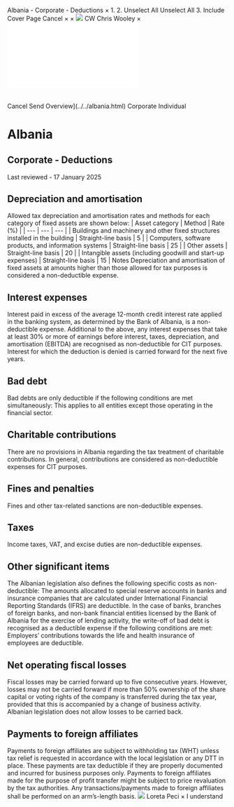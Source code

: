 Albania - Corporate - Deductions
×
1.
2.
Unselect All
Unselect All
3.
Include Cover Page
Cancel
×
×
![](../../-/media/world-wide-tax-summaries/attachments/global---chris-wooley.ashx%3Frev=ac5e5f3223b34096b1afc2a6009c7320&revision=ac5e5f32-23b3-4096-b1af-c2a6009c7320&hash=859B7ADC84DC2CBEC9760E9E6EE7DE6D0A8BFCDF)
CW
Chris Wooley
×
![](deductions.html)
######
Cancel
Send
Overview](../../albania.html)
Corporate
Individual
# Albania
## Corporate - Deductions
Last reviewed - 17 January 2025
## Depreciation and amortisation
Allowed tax depreciation and amortisation rates and methods for each category of fixed assets are shown below:
| Asset category | Method | Rate (%) |
| --- | --- | --- |
| Buildings and machinery and other fixed structures installed in the building | Straight-line basis | 5 |
| Computers, software products, and information systems | Straight-line basis | 25 |
| Other assets | Straight-line basis | 20 |
| Intangible assets (including goodwill and start-up expenses) | Straight-line basis | 15 |
Notes
Depreciation and amortisation of fixed assets at amounts higher than those allowed for tax purposes is considered a non-deductible expense.
## Interest expenses
Interest paid in excess of the average 12-month credit interest rate applied in the banking system, as determined by the Bank of Albania, is a non-deductible expense.
Additional to the above, any interest expenses that take at least 30% or more of earnings before interest, taxes, depreciation, and amortisation (EBITDA) are recognised as non-deductible for CIT purposes. Interest for which the deduction is denied is carried forward for the next five years.
## Bad debt
Bad debts are only deductible if the following conditions are met simultaneously:
This applies to all entities except those operating in the financial sector.
## Charitable contributions
There are no provisions in Albania regarding the tax treatment of charitable contributions. In general, contributions are considered as non-deductible expenses for CIT purposes.
## Fines and penalties
Fines and other tax-related sanctions are non-deductible expenses.
## Taxes
Income taxes, VAT, and excise duties are non-deductible expenses.
## Other significant items
The Albanian legislation also defines the following specific costs as non-deductible:
The amounts allocated to special reserve accounts in banks and insurance companies that are calculated under International Financial Reporting Standards (IFRS) are deductible.
In the case of banks, branches of foreign banks, and non-bank financial entities licensed by the Bank of Albania for the exercise of lending activity, the write-off of bad debt is recognised as a deductible expense if the following conditions are met:
Employers’ contributions towards the life and health insurance of employees are deductible.
## Net operating fiscal losses
Fiscal losses may be carried forward up to five consecutive years. However, losses may not be carried forward if more than 50% ownership of the share capital or voting rights of the company is transferred during the tax year, provided that this is accompanied by a change of business activity.
Albanian legislation does not allow losses to be carried back.
## Payments to foreign affiliates
Payments to foreign affiliates are subject to withholding tax (WHT) unless tax relief is requested in accordance with the local legislation or any DTT in place. These payments are tax deductible if they are properly documented and incurred for business purposes only.
Payments to foreign affiliates made for the purpose of profit transfer might be subject to price revaluation by the tax authorities. Any transactions/payments made to foreign affiliates shall be performed on an arm’s-length basis.
![](../../-/media/world-wide-tax-summaries/attachments/albania_kosovo---loreta_peci.ashx%3Frev=2ff41f7c01a94d039e7aafa977b384db&revision=2ff41f7c-01a9-4d03-9e7a-afa977b384db&hash=55AC396F685CC0AD5A8599FF8C86F658641A6DE5)
Loreta Peci
×
I understand